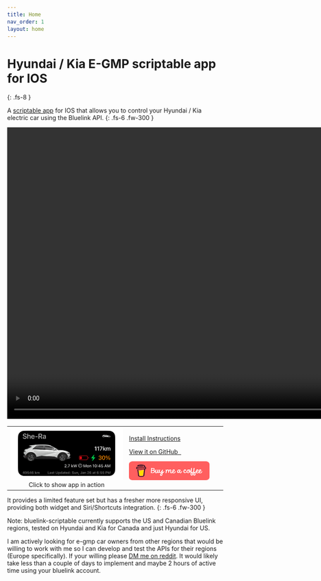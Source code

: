 ```yaml
---
title: Home
nav_order: 1
layout: home
---
```


# Hyundai / Kia E-GMP scriptable app for IOS
{: .fs-8 }

A [scriptable app](https://scriptable.app/) for IOS that allows you to control your Hyundai / Kia electric car using the Bluelink API. 
{: .fs-6 .fw-300 }


<script>
function lightbox_open() {
  var lightBoxVideo = document.getElementById("VisaChipCardVideo");
  window.scrollTo(0, 0);
  document.getElementById('light').style.display = 'block';
  document.getElementById('fade').style.display = 'block';
  lightBoxVideo.play();
}

function lightbox_close() {
  var lightBoxVideo = document.getElementById("VisaChipCardVideo");
  document.getElementById('light').style.display = 'none';
  document.getElementById('fade').style.display = 'none';
  lightBoxVideo.pause();
}
</script>

<div id="light">
  <a class="boxclose" id="boxclose" onclick="lightbox_close();"></a>
  <video id="VisaChipCardVideo" height="680" autoplay controls>
      <source src="./images/egmp-scriptable-in-use.mp4" type="video/mp4">
      <!--Browser does not support <video> tag -->
    </video>
</div>

<div id="fade" onClick="lightbox_close();"></div>

<table border="0">
<tr>
<td width="55%" class="aTable"><a href="#" onclick="lightbox_open();"><img src="./images/widget_charging.png" width="400" /></a>
<br/><center>Click to show app in action</center>
</td>
<td>

<p>
<a href="./pages/install" class="btn btn-primary fs-5 mb-4 mb-md-0 mr-2">Install Instructions</a>
</p>
<p>
<a href="https://github.com/andyfase/egmp-bluelink-scriptable" class="btn fs-5 mb-4 mb-md-0">View it on GitHub&#160;&#160;</a>
</p>
<p>
<a href="https://buymeacoffee.com/andyfase"><img src="./images/coffee.png" width="188"></a>
</p>

</td>
</tr>
</table>

It provides a limited feature set but has a fresher more responsive UI, providing both widget and Siri/Shortcuts integration.
{: .fs-6 .fw-300 }

Note: bluelink-scriptable currently supports the US and Canadian Bluelink regions, tested on Hyundai and Kia for Canada and just Hyundai for US.

I am actively looking for e-gmp car owners from other regions that would be willing to work with me so I can develop and test the APIs for their regions (Europe specifically). If your willing please [DM me on reddit](https://www.reddit.com/user/andyfase/). It would likely take less than a couple of days to implement and maybe 2 hours of active time using your bluelink account.
